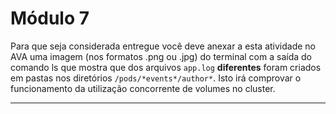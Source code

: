 # Módulo 7

Para que seja considerada entregue você deve anexar a esta atividade no AVA uma imagem (nos formatos .png ou .jpg) do terminal com a saída do comando ls que mostra que dos arquivos `app.log` **diferentes** foram criados em pastas nos diretórios `/pods/*events*/author*`. Isto irá comprovar o funcionamento da utilização concorrente de volumes no cluster.

---
